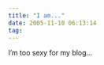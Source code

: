 ```yaml
---
title: "I am..."
date: 2005-11-10 06:13:14
tag: 
---
```

I&#8217;m too sexy for my blog&#8230; <br/><br/>
